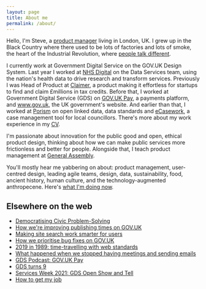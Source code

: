 ```yaml
---
layout: page
title: About me
permalink: /about/
---
```


<p>Hello, I'm Steve, a <a href="https://www.mindtheproduct.com/2011/10/what-exactly-is-a-product-manager/" target="_blank">product manager</a> living in London, UK. I grew up in the Black Country where there used to be lots of factories and lots of smoke, the heart of the Industrial Revolution, where <a href="https://www.youtube.com/watch?v=-Mt80vikTxU" target="_blank">people talk different</a>.</p>

<p>I currently work at Government Digital Service on the GOV.UK Design System. Last year I worked at <a href="https://digital.nhs.uk" target="_blank">NHS Digital</a> on the Data Services team, using the nation's health data to drive research and transform services. Previously I was Head of Product at <a href="https://app.claimer.com/signup/intro?ref=54hqy1ju" target="_blank">Claimer</a>, a product making it effortless for startups to find and claim £millions in tax credits. Before that, I worked at Government Digital Service (GDS) on <a href="https://www.gov.uk/pay" target="_blank">GOV.UK Pay</a>, a payments platform, and <a href="https://www.gov.uk/" target="_blank">www.gov.uk</a>, the UK government's website. And earlier than that, I worked at <a href="https://porism.com" target="_blank">Porism</a> on open linked data, data standards and <a href="https://ecasework.com" target="_blank">eCasework</a>, a case management tool for local councillors. There's more about my work experience in my <a href="{{ "/cv" | relative_url }}">CV</a>.</p>

<p>I'm passionate about innovation for the public good and open, ethical product design, thinking about how we can make public services more frictionless and better for people. Alongside that, I teach product management at <a href="https://generalassemb.ly/instructors/steve-messer/19440" target="_blank">General Assembly</a>.</p>

<p>You'll mostly hear me yabbering on about: product management, user-centred design, leading agile teams, design, data, sustainability, food, ancient history, human culture, and the technology-augmented anthropecene. Here's <a href="{{ "/now" | relative_url }}">what I'm doing now</a>.</p>

<h2>Elsewhere on the web</h2>
<ul>
  <li><a href="https://medium.com/porism/democratising-civic-problem-solving-1a3c81a6d3b7" target="_blank">Democratising Civic Problem-Solving</a></li>
  <li><a href="https://insidegovuk.blog.gov.uk/2018/09/10/how-were-improving-publishing-times/" target="_blank">How we're improving publishing times on GOV.UK</a></li>
  <li><a href="https://insidegovuk.blog.gov.uk/2019/07/05/making-site-search-work-smarter-for-users/" target="_blank">Making site search work smarter for users</a></li>
  <li><a href="https://insidegovuk.blog.gov.uk/2019/10/25/how-we-prioritise-bug-fixes-on-gov-uk/" target="_blank">How we prioritise bug fixes on GOV.UK</a></li>
  <li><a href="https://www.youtube.com/watch?v=Ik9IeChLqEk" target="_blank">2019 in 1989: time-travelling with web standards</a></li>
  <li><a href="https://gds.blog.gov.uk/2020/10/07/what-happened-when-we-stopped-having-meetings-and-sending-emails/" target="_blank">What happened when we stopped having meetings and sending emails</a></li>
  <li><a href="https://gds.blog.gov.uk/2020/11/30/podcast-gov-uk-pay/" target="_blank">GDS Podcast: GOV.UK Pay</a></li>
  <li><a href="https://gds.blog.gov.uk/2020/12/08/gds-turns-9/" target="_blank">GDS turns 9</a></li>
  <li><a href="https://youtu.be/A6NAPQVwNOc?t=5023" target="_blank">Services Week 2021: GDS Open Show and Tell</a></li>
  <li><a href="https://www.linkedin.com/posts/foundbyfew_how-much-are-you-focusing-on-your-storytelling-activity-7029739389656170496-d3Gq?utm_source=share" target="_blank">How to get my job</a></li>
</ul>
